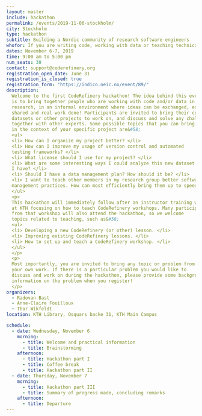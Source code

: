 ```yaml
---
layout: master
include: hackathon
permalink: /events/2019-11-06-stockholm/
city: Stockholm 
type: hackathon
subtitle: Building a Nordic community of research software engineers
whofor: If you are writing code, working with data or teaching technical topics in a research environment, then you might want to attend this hackathon!
dates: November 6-7, 2019
time: 9:00 am to 5:00 pm
num_seats: 30
contact: support@coderefinery.org
registration_open_date: June 31
registration_is_closed: true
registration_form: "https://indico.neic.no/event/89/"
description:
  Welcome to the first CodeRefinery hackathon! The idea behind this event 
  is to bring together people who are working with code and/or data in 
  research, in an informal environment where ideas can be exchanged, expertise 
  shared and real work done! Participants are invited to bring their code,
  datasets or other projects to work on, and discuss and solve any challenges 
  together with other experts. Some possible topics that you can bring up 
  in the context of your specific project are&#58;
  <ul>
  <li> How can I organize my project better? </li>
  <li> How can I improve my usage of version control and automated 
  testing frameworks? </li>
  <li> What license should I use for my project? </li>
  <li> What are some interesting ways I could analyze this new dataset that 
  I have? </li>
  <li> Should I have a data management plan? How should it be? </li>
  <li> I want to teach other members in my research group better software/data 
  management practices. How can most efficiently bring them up to speed? </li>
  </ul>
  <p>
  This hackathon will immediately follow after an instructor training workshop
  at KTH focusing on how to teach CodeRefinery workshops. Many participants 
  from that workshop will also attend the hackathon, so we welcome 
  topics related to teaching, such as&#58;
  <ul>
  <li> Developing a new CodeRefinery (or other) lesson. </li>
  <li> Improving existing CodeRefinery lessons. </li>
  <li> How to set up and teach a CodeRefinery workshop. </li>
  </ul>
  </p>
  <p>
  Most importantly, you are invited to bring any topic or problem from 
  your own work. If there is a particular problem you would like to 
  discuss and work on during the hackathon, please provide some background 
  information on the problem when you register!
  </p>
organizers:
  - Radovan Bast
  - Anne-Claire Fouilloux
  - Thor Wikfeldt
location: KTH Library, Osquars backe 31, KTH Main Campus

schedule:
  - date: Wednesday, November 6 
    morning:
      - title: Welcome and practical information
      - title: Brainstorming
    afternoon:
      - title: Hackathon part I
      - title: Coffee break
      - title: Hackathon part II
  - date: Thursday, November 7
    morning:
      - title: Hackathon part III
      - title: Summary of progress made, concluding remarks
    afternoon:
      - title: Departure
---
```

